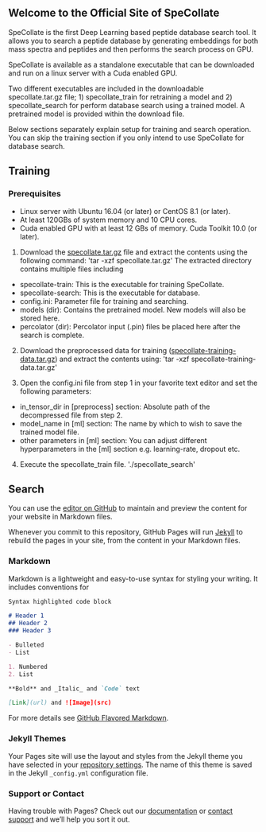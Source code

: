 ## Welcome to the Official Site of SpeCollate

SpeCollate is the first Deep Learning based peptide database search tool. It allows you to search a peptide database by generating embeddings for both mass spectra and peptides and then performs the search process on GPU.

SpeCollate is available as a standalone executable that can be downloaded and run on a linux server with a Cuda enabled GPU.

Two different executables are included in the downloadable specollate.tar.gz file; 1) specollate_train for retraining a model and 2) specollate_search for perform database search using a trained model. A pretrained model is provided within the download file.

Below sections separately explain setup for training and search operation. You can skip the training section if you only intend to use SpeCollate for database search.

## Training

### Prerequisites

- Linux server with Ubuntu 16.04 (or later) or CentOS 8.1 (or later).
- At least 120GBs of system memory and 10 CPU cores.
- Cuda enabled GPU with at least 12 GBs of memory. Cuda Toolkit 10.0 (or later).

1. Download the [specollate.tar.gz](link) file and extract the contents using the following command:
'tar -xzf specollate.tar.gz'
The extracted directory contains multiple files including 
  - specollate-train: This is the executable for training SpeCollate.
  - specollate-search: This is the executable for database.
  - config.ini: Parameter file for training and searching.
  - models (dir): Contains the pretrained model. New models will also be stored here.
  - percolator (dir): Percolator input (.pin) files be placed here after the search is complete.

2. Download the preprocessed data for training ([specollate-training-data.tar.gz](link)) and extract the contents using:
'tar -xzf specollate-training-data.tar.gz'

3. Open the config.ini file from step 1 in your favorite text editor and set the following parameters:
  - in_tensor_dir in [preprocess] section: Absolute path of the decompressed file from step 2.
  - model_name in [ml] section: The name by which to wish to save the trained model file.
  - other parameters in [ml] section: You can adjust different hyperparameters in the [ml] section e.g. learning-rate, dropout etc.

4. Execute the specollate_train file.
'./specollate_search'

## Search



You can use the [editor on GitHub](https://github.com/Usman095/SpeCollate/edit/gh-pages/index.md) to maintain and preview the content for your website in Markdown files.

Whenever you commit to this repository, GitHub Pages will run [Jekyll](https://jekyllrb.com/) to rebuild the pages in your site, from the content in your Markdown files.

### Markdown

Markdown is a lightweight and easy-to-use syntax for styling your writing. It includes conventions for

```markdown
Syntax highlighted code block

# Header 1
## Header 2
### Header 3

- Bulleted
- List

1. Numbered
2. List

**Bold** and _Italic_ and `Code` text

[Link](url) and ![Image](src)
```

For more details see [GitHub Flavored Markdown](https://guides.github.com/features/mastering-markdown/).

### Jekyll Themes

Your Pages site will use the layout and styles from the Jekyll theme you have selected in your [repository settings](https://github.com/Usman095/SpeCollate/settings/pages). The name of this theme is saved in the Jekyll `_config.yml` configuration file.

### Support or Contact

Having trouble with Pages? Check out our [documentation](https://docs.github.com/categories/github-pages-basics/) or [contact support](https://support.github.com/contact) and we’ll help you sort it out.
